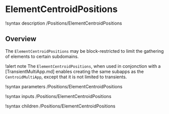 # ElementCentroidPositions

!syntax description /Positions/ElementCentroidPositions

## Overview

The `ElementCentroidPositions` may be block-restricted to limit the gathering of elements
to certain subdomains.

!alert note
The `ElementCentroidPositions`, when used in conjonction with a [TransientMultiApp.md]
enables creating the same subapps as the `CentroidMultiApp`, except that it is not limited to transients.

!syntax parameters /Positions/ElementCentroidPositions

!syntax inputs /Positions/ElementCentroidPositions

!syntax children /Positions/ElementCentroidPositions
